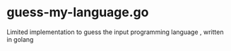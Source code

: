 # guess-my-language.go
Limited implementation to guess the input programming language , written in golang
